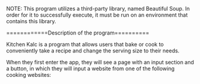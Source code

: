 NOTE: This program utilizes a third-party library, named Beautiful Soup. 
In order for it to successfully execute, it must be run on an environment
that contains this library.

============Description of the program==========

Kitchen Kalc is a program that allows users that bake or cook to 
conveniently take a recipe and change the serving size to their needs.

When they first enter the app, they will see a page with an input section
and a button, in which they will input a website from one of the following 
cooking websites: 
